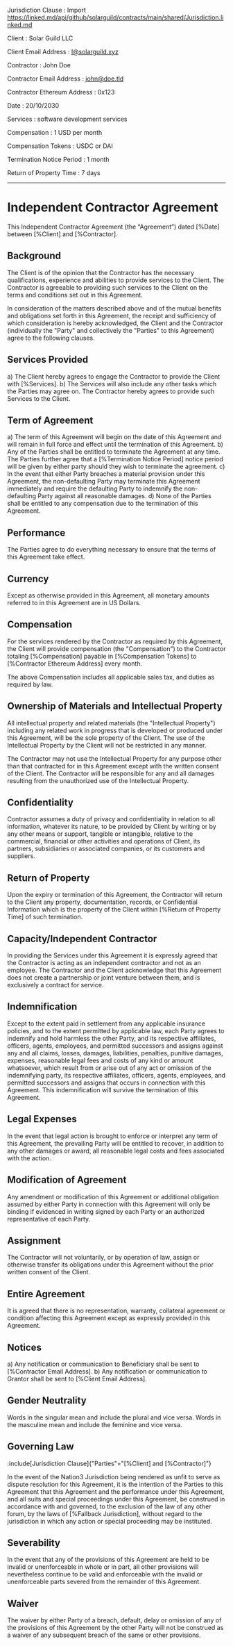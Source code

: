 Jurisdiction Clause
: Import https://linked.md/api/github/solarguild/contracts/main/shared/Jurisdiction.linked.md

Client
: Solar Guild LLC

Client Email Address
: l@solarguild.xyz

Contractor
: John Doe

Contractor Email Address
: john@doe.tld

Contractor Ethereum Address
: 0x123

Date
: 20/10/2030

Services
: software development services

Compensation
: 1 USD per month

Compensation Tokens
: USDC or DAI

Termination Notice Period
: 1 month

Return of Property Time
: 7 days

---

# Independent Contractor Agreement
This Independent Contractor Agreement (the “Agreement”) dated [%Date] between [%Client] and [%Contractor].

## Background
The Client is of the opinion that the Contractor has the necessary qualifications, experience and abilities to provide services to the Client.
The Contractor is agreeable to providing such services to the Client on the terms and conditions set out in this Agreement.

In consideration of the matters described above and of the mutual benefits and obligations set forth in this Agreement, the receipt and sufficiency of which consideration is hereby acknowledged, the Client and the Contractor (individually the "Party" and collectively the "Parties" to this Agreement) agree to the following clauses.

## Services Provided
a) The Client hereby agrees to engage the Contractor to provide the Client with [%Services].
b) The Services will also include any other tasks which the Parties may agree on. The Contractor hereby agrees to provide such Services to the Client.

## Term of Agreement 
a) The term of this Agreement will begin on the date of this Agreement and will remain in full force and effect until the termination of this Agreement.
b) Any of the Parties shall be entitled to terminate the Agreement at any time. The Parties further agree that a [%Termination Notice Period] notice period will be given by either party should they wish to terminate the agreement.
c) In the event that either Party breaches a material provision under this Agreement, the non-defaulting Party may terminate this Agreement immediately and require the defaulting Party to indemnify the non-defaulting Party against all reasonable damages.
d) None of the Parties shall be entitled to any compensation due to the termination of this Agreement.

## Performance 
The Parties agree to do everything necessary to ensure that the terms of this Agreement take effect.

## Currency 
Except as otherwise provided in this Agreement, all monetary amounts referred to in this Agreement are in US Dollars.

## Compensation 
For the services rendered by the Contractor as required by this Agreement, the Client will provide compensation (the "Compensation") to the Contractor totaling [%Compensation] payable in [%Compensation Tokens] to [%Contractor Ethereum Address] every month.

The above Compensation includes all applicable sales tax, and duties as required by law.
		 
## Ownership of Materials and Intellectual Property 
All intellectual property and related materials (the "Intellectual Property") including any related work in progress that is developed or produced under this Agreement, will be the sole property of the Client. The use of the Intellectual Property by the Client will not be restricted in any manner.
		 
The Contractor may not use the Intellectual Property for any purpose other than that contracted for in this Agreement except with the written consent of the Client. The Contractor will be responsible for any and all damages resulting from the unauthorized use of the Intellectual Property.

## Confidentiality
Contractor assumes a duty of privacy and confidentiality in relation to all information, whatever its nature, to be provided by Client by writing or by any other means or support, tangible or intangible, relative to the commercial, financial or other activities and operations of Client, its partners, subsidiaries or associated companies, or its customers and suppliers.
		 
## Return of Property 
Upon the expiry or termination of this Agreement, the Contractor will return to the Client any property, documentation, records, or Confidential Information which is the property of the Client within [%Return of Property Time] of such termination.
		 
## Capacity/Independent Contractor 
In providing the Services under this Agreement it is expressly agreed that the Contractor is acting as an independent contractor and not as an employee. The Contractor and the Client acknowledge that this Agreement does not create a partnership or joint venture between them, and is exclusively a contract for service.

## Indemnification 
Except to the extent paid in settlement from any applicable insurance policies, and to the extent permitted by applicable law, each Party agrees to indemnify and hold harmless the other Party, and its respective affiliates, officers, agents, employees, and permitted successors and assigns against any and all claims, losses, damages, liabilities, penalties, punitive damages, expenses, reasonable legal fees and costs of any kind or amount whatsoever, which result from or arise out of any act or omission of the indemnifying party, its respective affiliates, officers, agents, employees, and permitted successors and assigns that occurs in connection with this Agreement. This indemnification will survive the termination of this Agreement.
		 
## Legal Expenses 
In the event that legal action is brought to enforce or interpret any term of this Agreement, the prevailing Party will be entitled to recover, in addition to any other damages or award, all reasonable legal costs and fees associated with the action.
		 
## Modification of Agreement 
Any amendment or modification of this Agreement or additional obligation assumed by either Party in connection with this Agreement will only be binding if evidenced in writing signed by each Party or an authorized representative of each Party.
		 		 
## Assignment 
The Contractor will not voluntarily, or by operation of law, assign or otherwise transfer its obligations under this Agreement without the prior written consent of the Client.
		 
## Entire Agreement 
It is agreed that there is no representation, warranty, collateral agreement or condition affecting this Agreement except as expressly provided in this Agreement.

## Notices
a) Any notification or communication to Beneficiary shall be sent to [%Contractor Email Address].
b) Any notification or communication to Grantor shall be sent to [%Client Email Address]. 
		 
## Gender Neutrality 
Words in the singular mean and include the plural and vice versa. Words in the masculine mean and include the feminine and vice versa.
		 
## Governing Law 
:include[Jurisdiction Clause]{"Parties"="[%Client] and [%Contractor]"}

In the event of the Nation3 Jurisdiction being rendered as unfit to serve as dispute resolution for this Agreement,  it is the intention of the Parties to this Agreement that this Agreement and the performance under this Agreement, and all suits and special proceedings under this Agreement, be construed in accordance with and governed, to the exclusion of the law of any other forum, by the laws of [%Fallback Jurisdiction], without regard to the jurisdiction in which any action or special proceeding may be instituted.
		 
## Severability 
In the event that any of the provisions of this Agreement are held to be invalid or unenforceable in whole or in part, all other provisions will nevertheless continue to be valid and enforceable with the invalid or unenforceable parts severed from the remainder of this Agreement.

## Waiver
The waiver by either Party of a breach, default, delay or omission of any of the provisions of this Agreement by the other Party will not be construed as a waiver of any subsequent breach of the same or other provisions.